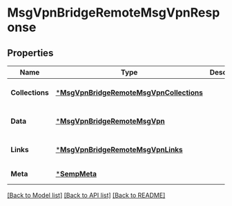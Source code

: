 # MsgVpnBridgeRemoteMsgVpnResponse

## Properties
Name | Type | Description | Notes
------------ | ------------- | ------------- | -------------
**Collections** | [***MsgVpnBridgeRemoteMsgVpnCollections**](MsgVpnBridgeRemoteMsgVpnCollections.md) |  | [optional] [default to null]
**Data** | [***MsgVpnBridgeRemoteMsgVpn**](MsgVpnBridgeRemoteMsgVpn.md) |  | [optional] [default to null]
**Links** | [***MsgVpnBridgeRemoteMsgVpnLinks**](MsgVpnBridgeRemoteMsgVpnLinks.md) |  | [optional] [default to null]
**Meta** | [***SempMeta**](SempMeta.md) |  | [default to null]

[[Back to Model list]](../README.md#documentation-for-models) [[Back to API list]](../README.md#documentation-for-api-endpoints) [[Back to README]](../README.md)

